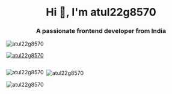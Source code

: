 <!--  Title -->
<h1 align="center">Hi 👋, I'm atul22g8570</h1>
<h3 align="center">A passionate frontend developer from India</h3>

<!--  Profile View -->
<p align="left"> <img src="https://komarev.com/ghpvc/?username=atul22g8570&label=Profile%20views&color=0e75b6&style=flat" alt="atul22g8570" /> </p>
<!--  Trophy -->
<p align="left"> <a href="https://github.com/ryo-ma/github-profile-trophy"><img src="https://github-profile-trophy.vercel.app/?username=atul22g8570" alt="atul22g8570" /></a> </p>
<!--  Trophy -->
<p align="left"> <a href="https://twitter.com/" target="blank"><img src="https://img.shields.io/twitter/follow/?logo=twitter&style=for-the-badge" alt="" /></a> </p>

<p><img align="left" src="https://github-readme-stats.vercel.app/api/top-langs?username=atul22g8570&show_icons=true&locale=en&layout=compact" alt="atul22g8570" /></p>

<p>&nbsp;<img align="center" src="https://github-readme-stats.vercel.app/api?username=atul22g8570&show_icons=true&locale=en" alt="atul22g8570" /></p>

<p><img align="center" src="https://github-readme-streak-stats.herokuapp.com/?user=atul22g8570&" alt="atul22g8570" /></p>
